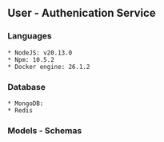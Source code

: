 ##  User - Authenication Service
### Languages
    * NodeJS: v20.13.0 
    * Npm: 10.5.2
    * Docker engine: 26.1.2 
### Database
    * MongoDB: 
    * Redis
### Models - Schemas
    
